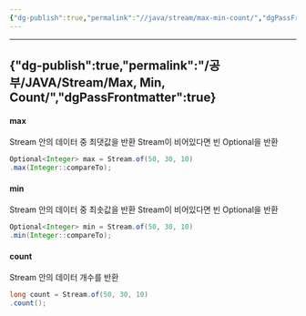 ```yaml
---
{"dg-publish":true,"permalink":"//java/stream/max-min-count/","dgPassFrontmatter":true}
---
```



---
{"dg-publish":true,"permalink":"/공부/JAVA/Stream/Max, Min, Count/","dgPassFrontmatter":true}
---

#### max
Stream 안의 데이터 중 최댓값을 반환
Stream이 비어있다면 빈 Optional을 반환

````java
Optional<Integer> max = Stream.of(50, 30, 10)
.max(Integer::compareTo);
````

#### min
Stream 안의 데이터 중 최솟값을 반환
Stream이 비어있다면 빈 Optional을 반환

````java
Optional<Integer> min = Stream.of(50, 30, 10)
.min(Integer::compareTo);
````

#### count
Stream 안의 데이터 개수를 반환

````java
long count = Stream.of(50, 30, 10)
.count();
````